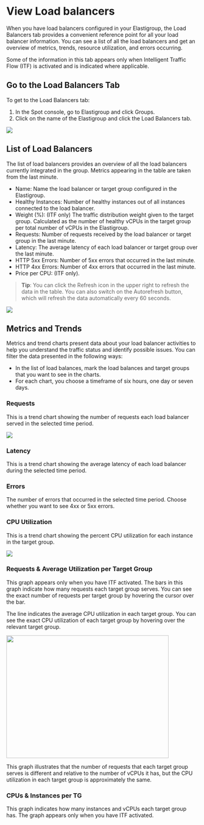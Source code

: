 # View Load balancers

When you have load balancers configured in your Elastigroup, the Load Balancers tab provides a convenient reference point for all your load balancer information. You can see a list of all the load balancers and get an overview of metrics, trends, resource utilization, and errors occurring.

Some of the information in this tab appears only when Intelligent Traffic Flow (ITF) is activated and is indicated where applicable.

## Go to the Load Balancers Tab

To get to the Load Balancers tab:

1. In the Spot console, go to Elastigroup and click Groups.
2. Click on the name of the Elastigroup and click the Load Balancers tab.

<img src="/elastigroup/_media/tutorials-load-balancers-01a.png" />

## List of Load Balancers

The list of load balancers provides an overview of all the load balancers currently integrated in the group. Metrics appearing in the table are taken from the last minute.

- Name: Name the load balancer or target group configured in the Elastigroup.
- Healthy Instances: Number of healthy instances out of all instances connected to the load balancer.
- Weight (%): (ITF only) The traffic distribution weight given to the target group. Calculated as the number of healthy vCPUs in the target group per total number of vCPUs in the Elastigroup.
- Requests: Number of requests received by the load balancer or target group in the last minute.
- Latency: The average latency of each load balancer or target group over the last minute.
- HTTP 5xx Errors: Number of 5xx errors that occurred in the last minute.
- HTTP 4xx Errors: Number of 4xx errors that occurred in the last minute.
- Price per CPU: (ITF only).

> **Tip**: You can click the Refresh icon in the upper right to refresh the data in the table. You can also switch on the Autorefresh button, which will refresh the data automatically every 60 seconds.

<img src="/elastigroup/_media/tutorials-load-balancers-02.png" />

## Metrics and Trends

Metrics and trend charts present data about your load balancer activities to help you understand the traffic status and identify possible issues. You can filter the data presented in the following ways:

- In the list of load balances, mark the load balances and target groups that you want to see in the charts.
- For each chart, you choose a timeframe of six hours, one day or seven days.

### Requests

This is a trend chart showing the number of requests each load balancer served in the selected time period.

<img src="/elastigroup/_media/tutorials-load-balancers-03.png" />

### Latency

This is a trend chart showing the average latency of each load balancer during the selected time period.

### Errors

The number of errors that occurred in the selected time period. Choose whether you want to see 4xx or 5xx errors.

### CPU Utilization

This is a trend chart showing the percent CPU utilization for each instance in the target group.

<img src="/elastigroup/_media/tutorials-load-balancers-04.png" />

### Requests & Average Utilization per Target Group

This graph appears only when you have ITF activated. The bars in this graph indicate how many requests each target group serves. You can see the exact number of requests per target group by hovering the cursor over the bar.

The line indicates the average CPU utilization in each target group. You can see the exact CPU utilization of each target group by hovering over the relevant target group.

<img src="/elastigroup/_media/tutorials-load-balancers-05.png" width="426" height="321" />

This graph illustrates that the number of requests that each target group serves is different and relative to the number of vCPUs it has, but the CPU utilization in each target group is approximately the same.

### CPUs & Instances per TG

This graph indicates how many instances and vCPUs each target group has. The graph appears only when you have ITF activated.
